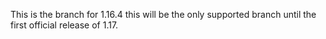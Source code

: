 This is the branch for 1.16.4 this will be the only supported branch until the first official release of 1.17.

